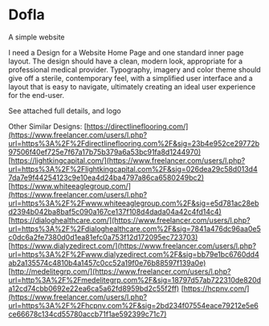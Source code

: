 # Dofla

A simple website

I need a Design for a Website Home Page and one standard inner page layout.
The design should have a clean, modern look, appropriate for a professional medical provider. Typography, imagery and color theme should give off a sterile, contemporary feel, with a simplified user interface and a layout that is easy to navigate, ultimately creating an ideal user experience for the end-user.

See attached full details, and logo

Other Similar Designs:
[https://directlineflooring.com/](https://www.freelancer.com/users/l.php?url=https%3A%2F%2Fdirectlineflooring.com%2F&sig=23b4e952ce29772b97506f40ef725e7f67a17b75b379a6a53bc91fa8d1244970)
[https://lightkingcapital.com/](https://www.freelancer.com/users/l.php?url=https%3A%2F%2Flightkingcapital.com%2F&sig=026dea29c58d013d47da7e9f44254123c9e10ea4d24ba4797a86ca6580249bc2)
[https://www.whiteeaglegroup.com/](https://www.freelancer.com/users/l.php?url=https%3A%2F%2Fwww.whiteeaglegroup.com%2F&sig=e5d781ac28ebd2394b042ba8baf5c090a167ce137f108d4dada04a42c4fd14c4)
[https://dialoghealthcare.com/](https://www.freelancer.com/users/l.php?url=https%3A%2F%2Fdialoghealthcare.com%2F&sig=7841a476dc96aa0e5c0dc6a2fe7380d0d1ea81efc0a753f12d172095ec723703)
[https://www.dialyzedirect.com/](https://www.freelancer.com/users/l.php?url=https%3A%2F%2Fwww.dialyzedirect.com%2F&sig=bb79e1bc6760dd4ab2a135574c4810b4a1457c0cc52a19f0e76b88597f139a0e)
[http://medelitegrp.com/](https://www.freelancer.com/users/l.php?url=http%3A%2F%2Fmedelitegrp.com%2F&sig=18797d57ab722310de820da12cd74cbb0692e22ea6ca5a62fd8959bd2c55f2ff)
[https://hcpnv.com/](https://www.freelancer.com/users/l.php?url=https%3A%2F%2Fhcpnv.com%2F&sig=2bd234f07554eace79212e5e6ce66678c134cd55780accb71f1ae592399c71c7)
